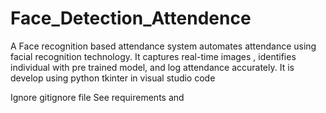 # Face_Detection_Attendence
A Face recognition based attendance system automates attendance using facial recognition technology. It captures real-time images , identifies individual with pre trained model, and log attendance accurately. It is develop using python tkinter in visual studio code


Ignore gitignore file 
See requirements and 
